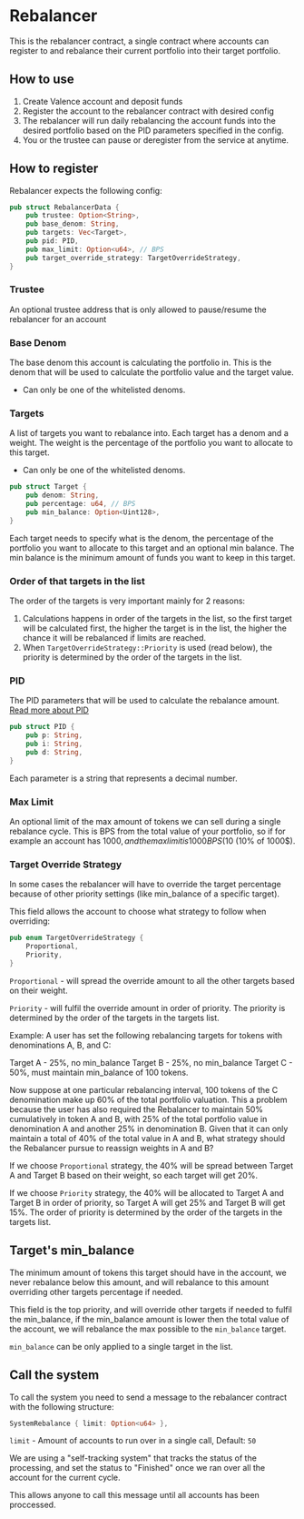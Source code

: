 # Rebalancer

This is the rebalancer contract, a single contract where accounts can register to and rebalance their current portfolio into their target portfolio.

## How to use

1. Create Valence account and deposit funds
2. Register the account to the rebalancer contract with desired config
3. The rebalancer will run daily rebalancing the account funds into the desired portfolio based on the PID parameters specified in the config.
4. You or the trustee can pause or deregister from the service at anytime.

## How to register

Rebalancer expects the following config:

```rust
pub struct RebalancerData {
    pub trustee: Option<String>,
    pub base_denom: String,
    pub targets: Vec<Target>,
    pub pid: PID,
    pub max_limit: Option<u64>, // BPS
    pub target_override_strategy: TargetOverrideStrategy,
}
```

### Trustee

An optional trustee address that is only allowed to pause/resume the rebalancer for an account

### Base Denom

The base denom this account is calculating the portfolio in. This is the denom that will be used to calculate the portfolio value and the target value.

- Can only be one of the whitelisted denoms.

### Targets

A list of targets you want to rebalance into. Each target has a denom and a weight. The weight is the percentage of the portfolio you want to allocate to this target.

- Can only be one of the whitelisted denoms.

```rust
pub struct Target {
    pub denom: String,
    pub percentage: u64, // BPS
    pub min_balance: Option<Uint128>,
}
```

Each target needs to specify what is the denom, the percentage of the portfolio you want to allocate to this target and an optional min balance. The min balance is the minimum amount of funds you want to keep in this target.

### Order of that targets in the list

The order of the targets is very important mainly for 2 reasons:

1. Calculations happens in order of the targets in the list, so the first target will be calculated first, the higher the target is in the list, the higher the chance it will be rebalanced if limits are reached.
2. When `TargetOverrideStrategy::Priority` is used (read below), the priority is determined by the order of the targets in the list.

### PID

The PID parameters that will be used to calculate the rebalance amount. [Read more about PID](https://en.wikipedia.org/wiki/Proportional%E2%80%93integral%E2%80%93derivative_controller)

```rust
pub struct PID {
    pub p: String,
    pub i: String,
    pub d: String,
}
```

Each parameter is a string that represents a decimal number.

### Max Limit

An optional limit of the max amount of tokens we can sell during a single rebalance cycle. This is BPS from the total value of your portfolio, so if for example an account has 1000$, and the max limit is 1000 BPS (10%), the max amount of tokens that can be sold is 100$ (10% of 1000$).

### Target Override Strategy

In some cases the rebalancer will have to override the target percentage because of other priority settings (like min_balance of a specific target).

This field allows the account to choose what strategy to follow when overriding:

```rust
pub enum TargetOverrideStrategy {
    Proportional,
    Priority,
}
```

`Proportional` - will spread the override amount to all the other targets based on their weight.

`Priority` - will fulfil the override amount in order of priority. The priority is determined by the order of the targets in the targets list.

Example: A user has set the following rebalancing targets for tokens with denominations A, B, and C:

Target A - 25%, no min_balance Target B - 25%, no min_balance Target C - 50%, must maintain min_balance of 100 tokens.

Now suppose at one particular rebalancing interval, 100 tokens of the C denomination make up 60% of the total portfolio valuation. This a problem because the user has also required the Rebalancer to maintain 50% cumulatively in token A and B, with 25% of the total portfolio value in denomination A and another 25% in denomination B. Given that it can only maintain a total of 40% of the total value in A and B, what strategy should the Rebalancer pursue to reassign weights in A and B?

If we choose `Proportional` strategy, the 40% will be spread between Target A and Target B based on their weight, so each target will get 20%.

If we choose `Priority` strategy, the 40% will be allocated to Target A and Target B in order of priority, so Target A will get 25% and Target B will get 15%. The order of priority is determined by the order of the targets in the targets list.

## Target's min_balance

The minimum amount of tokens this target should have in the account, we never rebalance below this amount, and will rebalance to this amount overriding other targets percentage if needed.

This field is the top priority, and will override other targets if needed to fulfil the min_balance, if the min_balance amount is lower then the total value of the account, we will rebalance the max possible to the `min_balance` target.

`min_balance` can be only applied to a single target in the list.

## Call the system

To call the system you need to send a message to the rebalancer contract with the following structure:

```rust
SystemRebalance { limit: Option<u64> },
```

`limit` - Amount of accounts to run over in a single call, Default: `50`

We are using a "self-tracking system" that tracks the status of the processing, and set the status to "Finished" once we ran over all the account for the current cycle.

This allows anyone to call this message until all accounts has been proccessed.

